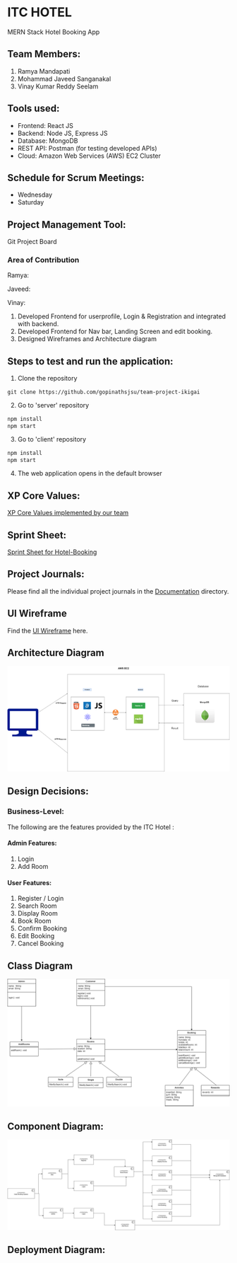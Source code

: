 # ITC HOTEL

MERN Stack Hotel Booking App

## Team Members:

1. Ramya Mandapati
2. Mohammad Javeed Sanganakal
3. Vinay Kumar Reddy Seelam

## Tools used:

- Frontend: React JS
- Backend: Node JS, Express JS
- Database: MongoDB
- REST API: Postman (for testing developed APIs)
- Cloud: Amazon Web Services (AWS) EC2 Cluster

## Schedule for Scrum Meetings:

- Wednesday
- Saturday

## Project Management Tool:

Git Project Board

### Area of Contribution

Ramya:

Javeed:

Vinay:

1. Developed Frontend for userprofile, Login & Registration and integrated with backend.
2. Developed Frontend for Nav bar, Landing Screen and edit booking.
3. Designed Wireframes and Architecture diagram

## Steps to test and run the application:

1. Clone the repository

```
git clone https://github.com/gopinathsjsu/team-project-ikigai
```

2. Go to 'server' repository

```
npm install
npm start
```

3. Go to 'client' repository

```
npm install
npm start
```

4. The web application opens in the default browser

## XP Core Values:

[XP Core Values implemented by our team](https://github.com/gopinathsjsu/team-project-ikigai/blob/main/Documentation/XP_Core_Values.md)

## Sprint Sheet:

[Sprint Sheet for Hotel-Booking](https://github.com/gopinathsjsu/team-project-ikigai/blob/main/Documentation/Ikigai%20Sprint%20Task%20Sheet.xlsx)

## Project Journals:

Please find all the individual project journals in the [Documentation](https://github.com/gopinathsjsu/team-project-ikigai/tree/main/Documentation/) directory.

## UI Wireframe

Find the [UI Wireframe](https://github.com/gopinathsjsu/team-project-ikigai/tree/main/Documentation/Wireframes/) here.

## Architecture Diagram

![image](https://github.com/gopinathsjsu/team-project-ikigai/blob/main/Documentation/Architecture%20Diagram.PNG)

## Design Decisions:

### Business-Level:

The following are the features provided by the ITC Hotel :

#### Admin Features:

1. Login
2. Add Room

#### User Features:

1. Register / Login
2. Search Room
3. Display Room
4. Book Room
5. Confirm Booking
6. Edit Booking
7. Cancel Booking

## Class Diagram

![image](https://github.com/gopinathsjsu/team-project-ikigai/blob/main/Documentation/Class%20Diagram.png)

## Component Diagram:

![image](https://github.com/gopinathsjsu/team-project-ikigai/blob/main/Documentation/Component%20Diagram.png)

## Deployment Diagram:
